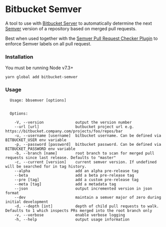 # Bitbucket Semver

A tool to use with [Bitbucket Server](https://www.atlassian.com/software/bitbucket/server) to automatically determine the next [Semver](http://semver.org/) version of a repository based on merged pull requests.

Best when used together with the [Semver Pull Request Checker Plugin](https://marketplace.atlassian.com/plugins/mikestead.bitbucket.bitbucket-semver/server/overview) to enforce Semver labels on all pull request.

### Installation

You must be running Node v7.3+

    yarn global add bitbucket-semver

### Usage

```
  Usage: bbsemver [options]


  Options:

    -V, --version              output the version number
    --url [url]                butbucket project url e.g. https://bitbucket.company.com/projects/foo/repos/bar
    -u, --username [username]  bitbucket username. Can be defined via BITBUCKET_USER env variable
    -p, --password [password]  bitbucket password. Can be defined via BITBUCKET_PASSWORD env variable
    -b, --branch [name]        root branch to scan for merged pull requests since last release. Defaults to "master"
    -c, --current [version]    current semver version. If undefined will be searched for in tag history.
    --alpha                    add an alpha pre-release tag
    --beta                     add a beta pre-release tag
    --pre [tag]                add a custom pre-release tag
    --meta [tag]               add a metadata tag
    --json                     output incremented version in json format
    --dev                      maintain a semver major of zero during initial development
    -d, --depth [int]          depth of child pull requests to walk. Defaults to 1 which inspects PRs merged into the root branch only
    -v, --verbose              enable verbose logging
    -h, --help                 output usage information
```